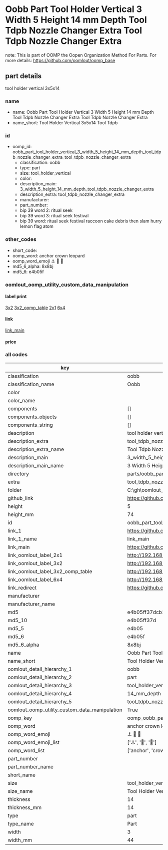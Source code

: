 # Oobb Part Tool Holder Vertical 3 Width 5 Height 14 mm Depth Tool Tdpb Nozzle Changer Extra Tool Tdpb Nozzle Changer Extra  

note: This is part of OOMP the Oopen Organization Method For Parts. For more details: https://github.com/oomlout/oomp_base

##  part details
  



tool holder vertical 3x5x14



### name
* name: Oobb Part Tool Holder Vertical 3 Width 5 Height 14 mm Depth Tool Tdpb Nozzle Changer Extra Tool Tdpb Nozzle Changer Extra
* name_short: Tool Holder Vertical 3x5x14 Tool Tdpb
### id
* oomp_id: oobb_part_tool_holder_vertical_3_width_5_height_14_mm_depth_tool_tdpb_nozzle_changer_extra_tool_tdpb_nozzle_changer_extra
  * classification: oobb
  * type: part
  * size: tool_holder_vertical
  * color: 
  * description_main: 3_width_5_height_14_mm_depth_tool_tdpb_nozzle_changer_extra
  * description_extra: tool_tdpb_nozzle_changer_extra
  * manufacturer: 
  * part_number: 
  * bip 39 word 2: ritual seek
  * bip 39 word 3: ritual seek festival
  * bip 39 word: ritual seek festival raccoon cake debris then slam hurry lemon flag atom

### other_codes
* short_code: 
* oomp_word: anchor crown leopard
* oomp_word_emoji :anchor: :crown: :leopard:
* md5_6_alpha: 8x8bj
* md5_6: e4b05f






### oomlout_oomp_utility_custom_data_manipulation
#### label print
[3x2](http://192.168.1.245:1112/?label=oomp%208x8bj)
[3x2_oomp_table](http://192.168.1.108:1112/?label=oomp%208x8bj)
[2x1](http://192.168.1.242:1112/?label=oomp%208x8bj)
[6x4](http://192.168.1.55:1112/?label=oomp%208x8bj)    

#### link

[link_main](https://github.com/oomlout/oomlout_oobb_version_4_generated_parts/tree/main/navigation_oomp/oobb/part/tool_holder_vertical/3_width_5_height_14_mm_depth_tool_tdpb_nozzle_changer_extra/tool_tdpb_nozzle_changer_extra/part)                              

#### price







### all codes 
| key | value |  
| --- | --- |  
| classification | oobb |  
| classification_name | Oobb |  
| color |  |  
| color_name |  |  
| components | [] |  
| components_objects | [] |  
| components_string | [] |  
| description | tool holder vertical 3x5x14 |  
| description_extra | tool_tdpb_nozzle_changer_extra |  
| description_extra_name | Tool Tdpb Nozzle Changer Extra |  
| description_main | 3_width_5_height_14_mm_depth_tool_tdpb_nozzle_changer_extra |  
| description_main_name | 3 Width 5 Height 14 mm Depth Tool Tdpb Nozzle Changer Extra |  
| directory | parts/oobb_part_tool_holder_vertical_3_width_5_height_14_mm_depth_tool_tdpb_nozzle_changer_extra_tool_tdpb_nozzle_changer_extra |  
| extra | tool_tdpb_nozzle_changer |  
| folder | C:\gh\oomlout_oobb_version_4_generated_parts\parts\oobb_part_tool_holder_vertical_3_width_5_height_14_mm_depth_tool_tdpb_nozzle_changer_extra_tool_tdpb_nozzle_changer_extra |  
| github_link | https://github.com/oomlout/oomlout_oomp_part_src/tree/main/parts/oobb_part_tool_holder_vertical_3_width_5_height_14_mm_depth_tool_tdpb_nozzle_changer_extra_tool_tdpb_nozzle_changer_extra |  
| height | 5 |  
| height_mm | 74 |  
| id | oobb_part_tool_holder_vertical_3_width_5_height_14_mm_depth_tool_tdpb_nozzle_changer_extra_tool_tdpb_nozzle_changer_extra |  
| link_1 | https://github.com/oomlout/oomlout_oobb_version_4_generated_parts/tree/main/navigation_oomp/oobb/part/tool_holder_vertical/3_width_5_height_14_mm_depth_tool_tdpb_nozzle_changer_extra/tool_tdpb_nozzle_changer_extra/part |  
| link_1_name | link_main |  
| link_main | https://github.com/oomlout/oomlout_oobb_version_4_generated_parts/tree/main/navigation_oomp/oobb/part/tool_holder_vertical/3_width_5_height_14_mm_depth_tool_tdpb_nozzle_changer_extra/tool_tdpb_nozzle_changer_extra/part |  
| link_oomlout_label_2x1 | http://192.168.1.242:1112/?label=oomp%208x8bj |  
| link_oomlout_label_3x2 | http://192.168.1.245:1112/?label=oomp%208x8bj |  
| link_oomlout_label_3x2_oomp_table | http://192.168.1.108:1112/?label=oomp%208x8bj |  
| link_oomlout_label_6x4 | http://192.168.1.55:1112/?label=oomp%208x8bj |  
| link_redirect | https://github.com/oomlout/oomlout_oobb_version_4_generated_parts/tree/main/parts/oobb_tool_holder_vertical_03_05_14_ex_tool_tdpb_nozzle_changer |  
| manufacturer |  |  
| manufacturer_name |  |  
| md5 | e4b05ff37dcb1c04e1902b04aa70c5d4 |  
| md5_10 | e4b05ff37d |  
| md5_5 | e4b05 |  
| md5_6 | e4b05f |  
| md5_6_alpha | 8x8bj |  
| name | Oobb Part Tool Holder Vertical 3 Width 5 Height 14 mm Depth Tool Tdpb Nozzle Changer Extra Tool Tdpb Nozzle Changer Extra |  
| name_short | Tool Holder Vertical 3x5x14 Tool Tdpb |  
| oomlout_detail_hierarchy_1 | oobb |  
| oomlout_detail_hierarchy_2 | part |  
| oomlout_detail_hierarchy_3 | tool_holder_vertical |  
| oomlout_detail_hierarchy_4 | 14_mm_depth |  
| oomlout_detail_hierarchy_5 | tool_tdpb_nozzle_changer_extra |  
| oomlout_oomp_utility_custom_data_manipulation | True |  
| oomp_key | oomp_oobb_part_tool_holder_vertical_3_width_5_height_14_mm_depth_tool_tdpb_nozzle_changer_extra_tool_tdpb_nozzle_changer_extra |  
| oomp_word | anchor crown leopard |  
| oomp_word_emoji | :anchor: :crown: :leopard: |  
| oomp_word_emoji_list | [':anchor:', ':crown:', ':leopard:'] |  
| oomp_word_list | ['anchor', 'crown', 'leopard'] |  
| part_number |  |  
| part_number_name |  |  
| short_name |  |  
| size | tool_holder_vertical |  
| size_name | Tool Holder Vertical |  
| thickness | 14 |  
| thickness_mm | 14 |  
| type | part |  
| type_name | Part |  
| width | 3 |  
| width_mm | 44 |  
